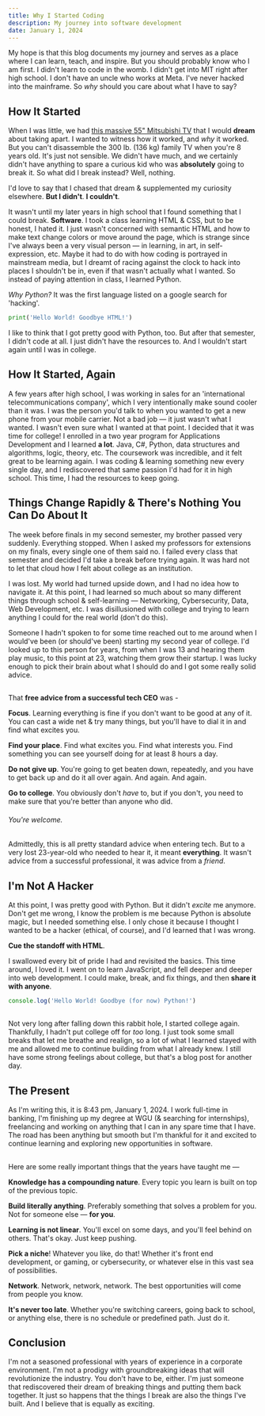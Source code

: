 ```yaml
---
title: Why I Started Coding
description: My journey into software development
date: January 1, 2024
---
```


My hope is that this blog documents my journey and serves as a place where I can learn, teach, and inspire. But you should probably know who I am first. I didn't learn to code in the womb. I didn't get into MIT right after high school. I don't have an uncle who works at Meta. I've never hacked into the mainframe. So *why* should you care about what I have to say?

## How It Started
When I was little, we had [this massive 55" Mitsubishi TV](https://www.recycledgoods.com/mitsubishi-55-widescreen-rear-projection-tv-ws-55809/) that I would **dream** about taking apart. I wanted to witness how it worked, and *why* it worked. But you can't disassemble the 300 lb. (136 kg) family TV when you're 8 years old. It's just not sensible. We didn't have much, and we certainly didn't have anything to spare a curious kid who was **absolutely** going to break it. So what did I break instead? Well, nothing. 

I'd love to say that I chased that dream & supplemented my curiosity elsewhere. **But I didn't**. **I couldn't**. 

It wasn't until my later years in high school that I found something that I could break. **Software**. I took a class learning HTML & CSS, but to be honest, I hated it. I just wasn't concerned with semantic HTML and how to make text change colors or move around the page, which is strange since I've always been a very visual person &mdash; in learning, in art, in self-expression, etc. Maybe it had to do with how coding is portrayed in mainstream media, but I dreamt of racing against the clock to hack into places I shouldn't be in, even if that wasn't actually what I wanted. So instead of paying attention in class, I learned Python. 

*Why Python?* It was the first language listed on a google search for 'hacking'.

```python
print('Hello World! Goodbye HTML!')
```

I like to think that I got pretty good with Python, too. But after that semester, I didn't code at all. I just didn't have the resources to. And I wouldn't start again until I was in college. 

## How It Started, Again
A few years after high school, I was working in sales for an 'international telecommunications company', which I very intentionally make sound cooler than it was. I was the person you'd talk to when you wanted to get a new phone from your mobile carrier. Not a bad job &mdash; it just wasn't what I wanted. I wasn't even sure what I wanted at that point. I decided that it was time for college! I enrolled in a two year program for Applications Development and I learned **a lot**. Java, C#, Python, data structures and algorithms, logic, theory, etc. The coursework was incredible, and it felt great to be learning again. I was coding & learning something new every single day, and I rediscovered that same passion I'd had for it in high school. This time, I had the resources to keep going. 

## Things Change Rapidly & There's Nothing You Can Do About It
The week before finals in my second semester, my brother passed very suddenly. Everything stopped. When I asked my professors for extensions on my finals, every single one of them said no. I failed every class that semester and decided I'd take a break before trying again. It was hard not to let that cloud how I felt about college as an institution. 

I was lost. My world had turned upside down, and I had no idea how to navigate it. At this point, I had learned so much about so many different things through school & self-learning &mdash; Networking, Cybersecurity, Data, Web Development, etc. I was disillusioned with college and trying to learn anything I could for the real world (don't do this). 

Someone I hadn't spoken to for some time reached out to me around when I would've been (or should've been) starting my second year of college. I'd looked up to this person for years, from when I was 13 and hearing them play music, to this point at 23, watching them grow their startup. I was lucky enough to pick their brain about what I should do and I got some really solid advice. 

## 

That **free advice from a successful tech CEO** was -

**Focus**. Learning everything is fine if you don't want to be good at any of it. You can cast a wide net & try many things, but you'll have to dial it in and find what excites you. 

**Find your place**. Find what excites you. Find what interests you. Find something you can see yourself doing for at least 8 hours a day.

**Do not give up**. You're going to get beaten down, repeatedly, and you have to get back up and do it all over again. And again. And again. 

**Go to college**. You obviously don't *have* to, but if you don't, you need to make sure that you're better than anyone who did. 

###### You're welcome. 

##

Admittedly, this is all pretty standard advice when entering tech. But to a very lost 23-year-old who needed to hear it, it meant **everything**. It wasn't advice from a successful professional, it was advice from a *friend*. 

## I'm Not A Hacker

At this point, I was pretty good with Python. But it didn't *excite* me anymore. Don't get me wrong, I know the problem is me because Python is absolute magic, but I needed something else. I only chose it because I thought I wanted to be a hacker (ethical, of course), and I'd learned that I was wrong. 

**Cue the standoff with HTML**. 

I swallowed every bit of pride I had and revisited the basics. This time around, I loved it. I went on to learn JavaScript, and fell deeper and deeper into web development. I could make, break, and fix things, and then **share it with anyone**. 

```js
console.log('Hello World! Goodbye (for now) Python!') 
```

##

Not very long after falling down this rabbit hole, I started college again. Thankfully, I hadn't put college off for *too* long. I just took some small breaks that let me breathe and realign, so a lot of what I learned stayed with me and allowed me to continue building from what I already knew. I still have some strong feelings about college, but that's a blog post for another day. 

## The Present
As I'm writing this, it is 8:43 pm, January 1, 2024. I work full-time in banking, I'm finishing up my degree at WGU (& searching for internships), freelancing and working on anything that I can in any spare time that I have. The road has been anything but smooth but I'm thankful for it and excited to continue learning and exploring new opportunities in software. 

##

Here are some really important things that the years have taught me &mdash;

**Knowledge has a compounding nature**. Every topic you learn is built on top of the previous topic.  

**Build literally anything**. Preferably something that solves a problem for you. Not for someone else &mdash; **for you**.

**Learning is not linear**. You'll excel on some days, and you'll feel behind on others. That's okay. Just keep pushing. 

**Pick a niche**! Whatever you like, do that! Whether it's front end development, or gaming, or cybersecurity, or whatever else in this vast sea of possibilities. 

**Network**. Network, network, network. The best opportunities will come from people you know. 

**It's never too late**. Whether you're switching careers, going back to school, or anything else, there is no schedule or predefined path. Just do it. 


## Conclusion
I'm not a seasoned professional with years of experience in a corporate environment. I'm not a prodigy with groundbreaking ideas that will revolutionize the industry. You don't have to be, either. I'm just someone that rediscovered their dream of breaking things and putting them back together. It just so happens that the things I break are also the things I've built. And I believe that is equally as exciting. 

